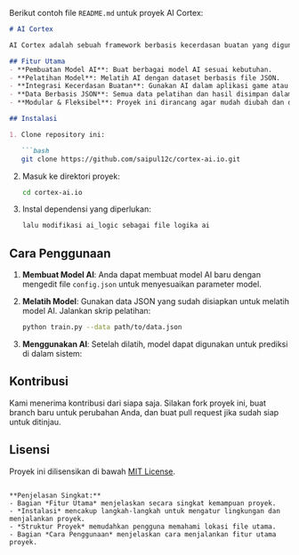 Berikut contoh file `README.md` untuk proyek AI Cortex:

```markdown
# AI Cortex

AI Cortex adalah sebuah framework berbasis kecerdasan buatan yang digunakan untuk mengembangkan dan mengelola sistem AI yang dapat dilatih secara fleksibel. Proyek ini memungkinkan pengguna untuk membuat model AI, melatihnya, dan menggunakan data yang disimpan dalam file JSON untuk menghasilkan prediksi yang lebih baik dari waktu ke waktu.

## Fitur Utama
- **Pembuatan Model AI**: Buat berbagai model AI sesuai kebutuhan.
- **Pelatihan Model**: Melatih AI dengan dataset berbasis file JSON.
- **Integrasi Kecerdasan Buatan**: Gunakan AI dalam aplikasi game atau sistem lain.
- **Data Berbasis JSON**: Semua data pelatihan dan hasil disimpan dalam file JSON untuk kemudahan akses dan modifikasi.
- **Modular & Fleksibel**: Proyek ini dirancang agar mudah diubah dan dikembangkan lebih lanjut.

## Instalasi

1. Clone repository ini:

   ```bash
   git clone https://github.com/saipul12c/cortex-ai.io.git
   ```

2. Masuk ke direktori proyek:

   ```bash
   cd cortex-ai.io 

   ```

3. Instal dependensi yang diperlukan:

   ```bash
   lalu modifikasi ai_logic sebagai file logika ai
   ```

## Cara Penggunaan

1. **Membuat Model AI**: 
   Anda dapat membuat model AI baru dengan mengedit file `config.json` untuk menyesuaikan parameter model.

2. **Melatih Model**: 
   Gunakan data JSON yang sudah disiapkan untuk melatih model AI. Jalankan skrip pelatihan:

   ```bash
   python train.py --data path/to/data.json
   ```

3. **Menggunakan AI**: 
   Setelah dilatih, model dapat digunakan untuk prediksi di dalam sistem:

## Kontribusi

Kami menerima kontribusi dari siapa saja. Silakan fork proyek ini, buat branch baru untuk perubahan Anda, dan buat pull request jika sudah siap untuk ditinjau.

## Lisensi

Proyek ini dilisensikan di bawah [MIT License](LICENSE).

```

**Penjelasan Singkat:**
- Bagian *Fitur Utama* menjelaskan secara singkat kemampuan proyek.
- *Instalasi* mencakup langkah-langkah untuk mengatur lingkungan dan menjalankan proyek.
- *Struktur Proyek* memudahkan pengguna memahami lokasi file utama.
- Bagian *Cara Penggunaan* menjelaskan cara menjalankan fitur utama proyek. 
